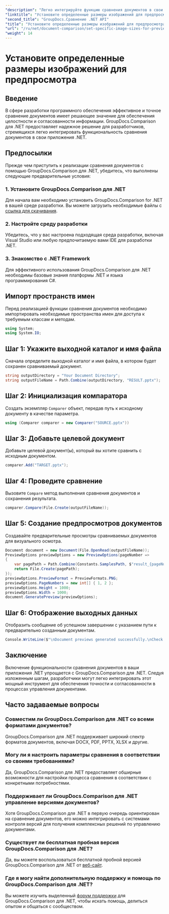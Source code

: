 ```yaml
---
"description": "Легко интегрируйте функцию сравнения документов в свои приложения .NET с помощью GroupDocs.Comparison для .NET."
"linktitle": "Установите определенные размеры изображений для предпросмотра"
"second_title": "GroupDocs.Сравнение .NET API"
"title": "Установите определенные размеры изображений для предпросмотра"
"url": "/ru/net/document-comparison/set-specific-image-sizes-for-previews/"
"weight": 14
---
```


# Установите определенные размеры изображений для предпросмотра

## Введение
В сфере разработки программного обеспечения эффективное и точное сравнение документов имеет решающее значение для обеспечения целостности и согласованности информации. GroupDocs.Comparison для .NET предоставляет надежное решение для разработчиков, стремящихся легко интегрировать функциональность сравнения документов в свои приложения .NET.
## Предпосылки
Прежде чем приступить к реализации сравнения документов с помощью GroupDocs.Comparison для .NET, убедитесь, что выполнены следующие предварительные условия:
### 1. Установите GroupDocs.Comparison для .NET
Для начала вам необходимо установить GroupDocs.Comparison for .NET в вашей среде разработки. Вы можете загрузить необходимые файлы с [ссылка для скачивания](https://releases.groupdocs.com/comparison/net/).
### 2. Настройте среду разработки
Убедитесь, что у вас настроена подходящая среда разработки, включая Visual Studio или любую предпочитаемую вами IDE для разработки .NET.
### 3. Знакомство с .NET Framework
Для эффективного использования GroupDocs.Comparison для .NET необходимы базовые знания платформы .NET и языка программирования C#.

## Импорт пространств имен
Перед реализацией функции сравнения документов необходимо импортировать необходимые пространства имен для доступа к требуемым классам и методам.
```csharp
using System;
using System.IO;
```
## Шаг 1: Укажите выходной каталог и имя файла
Сначала определите выходной каталог и имя файла, в котором будет сохранен сравниваемый документ.
```csharp
string outputDirectory = "Your Document Directory";
string outputFileName = Path.Combine(outputDirectory, "RESULT.pptx");
```
## Шаг 2: Инициализация компаратора
Создать экземпляр `Comparer` объект, передав путь к исходному документу в качестве параметра.
```csharp
using (Comparer comparer = new Comparer("SOURCE.pptx"))
```
## Шаг 3: Добавьте целевой документ
Добавьте целевой документ(ы), который вы хотите сравнить с исходным документом.
```csharp
comparer.Add("TARGET.pptx");
```
## Шаг 4: Проведите сравнение
Вызовите `Compare` метод выполнения сравнения документов и сохранения результата.
```csharp
comparer.Compare(File.Create(outputFileName));
```
## Шаг 5: Создание предпросмотров документов
Создавайте предварительные просмотры сравниваемых документов для визуального осмотра.
```csharp
Document document = new Document(File.OpenRead(outputFileName));
PreviewOptions previewOptions = new PreviewOptions(pageNumber =>
{
    var pagePath = Path.Combine(Constants.SamplesPath, $"result_{pageNumber}.png");
    return File.Create(pagePath);
});
previewOptions.PreviewFormat = PreviewFormats.PNG;
previewOptions.PageNumbers = new int[] { 1, 2 };
previewOptions.Height = 1000;
previewOptions.Width = 1000;
document.GeneratePreview(previewOptions);
```
## Шаг 6: Отображение выходных данных
Отобразить сообщение об успешном завершении с указанием пути к предварительно созданным документам.
```csharp
Console.WriteLine($"\nDocument previews generated successfully.\nCheck output in {outputDirectory}.");
```

## Заключение
Включение функциональности сравнения документов в ваши приложения .NET упрощается с GroupDocs.Comparison для .NET. Следуя изложенным шагам, разработчики могут легко интегрировать этот мощный инструмент для обеспечения точности и согласованности в процессах управления документами.
## Часто задаваемые вопросы
### Совместим ли GroupDocs.Comparison для .NET со всеми форматами документов?
GroupDocs.Comparison для .NET поддерживает широкий спектр форматов документов, включая DOCX, PDF, PPTX, XLSX и другие.
### Могу ли я настроить параметры сравнения в соответствии со своими требованиями?
Да, GroupDocs.Comparison для .NET предоставляет обширные возможности для настройки процесса сравнения в соответствии с конкретными потребностями.
### Поддерживает ли GroupDocs.Comparison для .NET управление версиями документов?
Хотя GroupDocs.Comparison для .NET в первую очередь ориентирован на сравнение документов, его можно интегрировать с системами контроля версий для получения комплексных решений по управлению документами.
### Существует ли бесплатная пробная версия GroupDocs.Comparison для .NET?
Да, вы можете воспользоваться бесплатной пробной версией GroupDocs.Comparison для .NET от [веб-сайт](https://releases.groupdocs.com/).
### Где я могу найти дополнительную поддержку и помощь по GroupDocs.Comparison для .NET?
Вы можете изучить выделенный [форум поддержки](https://forum.groupdocs.com/c/comparison/12) для GroupDocs.Comparison для .NET, чтобы искать помощь, делиться опытом и общаться с сообществом.